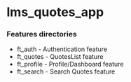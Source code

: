 # lms_quotes_app

### Features directories
- ft_auth - Authentication feature 
- ft_quotes - QuotesList feature
- ft_profile - Profile/Dashboard feature
- ft_search - Search Quotes feature
